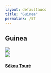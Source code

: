 ```yaml
---
layout: defaultauco
title: "Guinea"
permalink: /57
---
```

<div class="container-0">
    <div class="container-title">
        <span class="country"><h2>Guinea</h2></span>
        <div class="photo-co">
          <img src="https://www.worldatlas.com/r/w960-q80/upload/0c/60/62/gn-01.jpg" >
    </div>
</div>
<!-- partial:index.partial.html -->
<div class="container">
  <div class="timeline clearfix">
  <div class="vertical-line">
 <div id="post-1" class="vesti-col timeline-post">
      <div class="vesti-content-wrapper">
        <div class="photo">
          <img src="https://usafrikagov.com/wp-content/uploads/2020/11/67903_GettyImages56229330_1575642131857.jpg">
          <div class="vesti-date-wrapper">
            <div class="vesti-date">
            </div>
          </div>
        </div>
        <div class="vesti-desc">
          <a class="desc-a" href="#">
            <h4><a href="/stoure">Sékou Touré</a></h4>
          </a>
        </div>
      </div>
    </div>


<!-- partial -->
